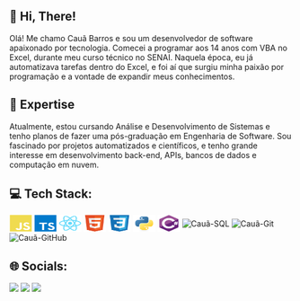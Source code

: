 ## 👋 Hi, There! 
<div>
  Olá! Me chamo Cauã Barros e sou um desenvolvedor de software apaixonado por tecnologia. Comecei a programar aos 14 anos com VBA no Excel, durante meu curso técnico no SENAI. Naquela época, eu já automatizava tarefas dentro do Excel, e foi aí que surgiu minha paixão por programação e a vontade de expandir meus conhecimentos.
</div>

## 🚀 Expertise

<div>
  Atualmente, estou cursando Análise e Desenvolvimento de Sistemas e tenho planos de fazer uma pós-graduação em Engenharia de Software. Sou fascinado por projetos automatizados e científicos, e tenho grande interesse em desenvolvimento back-end, APIs, bancos de dados e computação em nuvem.
</div>

## 💻 Tech Stack:
<div>
  <img align="center" alt="Cauã-Js" height="30" width="40" src="https://raw.githubusercontent.com/devicons/devicon/master/icons/javascript/javascript-plain.svg">
  <img align="center" alt="Cauã-Ts" height="30" width="40" src="https://raw.githubusercontent.com/devicons/devicon/master/icons/typescript/typescript-plain.svg">
  <img align="center" alt="Cauã-React" height="30" width="40" src="https://raw.githubusercontent.com/devicons/devicon/master/icons/react/react-original.svg">
  <img align="center" alt="Cauã-HTML" height="30" width="40" src="https://raw.githubusercontent.com/devicons/devicon/master/icons/html5/html5-original.svg">
  <img align="center" alt="Cauã-CSS" height="30" width="40" src="https://raw.githubusercontent.com/devicons/devicon/master/icons/css3/css3-original.svg">
  <img align="center" alt="Cauã-Python" height="30" width="40" src="https://raw.githubusercontent.com/devicons/devicon/master/icons/python/python-original.svg">
  <img align="center" alt="Cauã-Csharp" height="30" width="40" src="https://raw.githubusercontent.com/devicons/devicon/master/icons/csharp/csharp-original.svg">
  <img align="center" alt="Cauã-SQL" height="30" width="40" src="https://cdn.jsdelivr.net/gh/devicons/devicon@latest/icons/azuresqldatabase/azuresqldatabase-original.svg">
  <img align="center" alt="Cauã-Git" height="30" width="40" src="https://cdn.jsdelivr.net/gh/devicons/devicon@latest/icons/git/git-original.svg">
  <img align="center" alt="Cauã-GitHub" height="30" width="40" src="https://cdn.jsdelivr.net/gh/devicons/devicon@latest/icons/github/github-original-wordmark.svg">
</div>


## 🌐 Socials:
<div> 
  <a href="https://www.instagram.com/_barros07/" target="_blank"><img src="https://img.shields.io/badge/-Instagram-%23E4405F?style=for-the-badge&logo=instagram&logoColor=white" target="_blank"></a> 
  <a href = "mailto:clagamesbr01@gmail.com"><img src="https://img.shields.io/badge/-Gmail-%23333?style=for-the-badge&logo=gmail&logoColor=white" target="_blank"></a>
  <a href="https://www.linkedin.com/in/cau%C3%A3-barros/" target="_blank"><img src="https://img.shields.io/badge/-LinkedIn-%230077B5?style=for-the-badge&logo=linkedin&logoColor=white" target="_blank"></a> 
</div>

